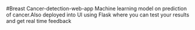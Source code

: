 #Breast Cancer-detection-web-app
Machine learning model on prediction of cancer.Also deployed into  UI  using  Flask  where you can test your results and get real time feedback
